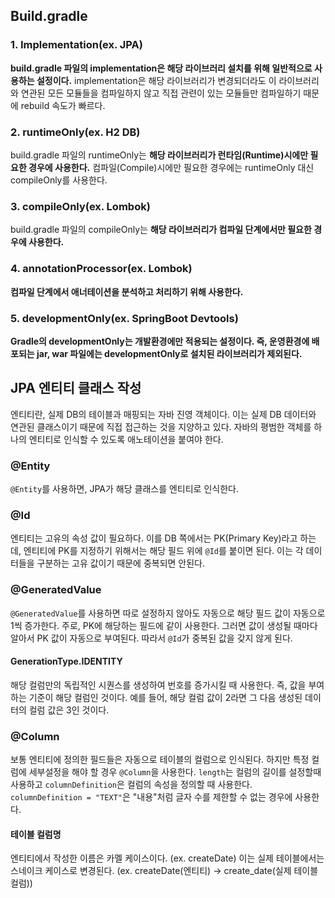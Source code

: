 ## Build.gradle
### 1. Implementation(ex. JPA)
**build.gradle 파일의 implementation은 해당 라이브러리 설치를 위해 일반적으로 사용하는 설정이다.** implementation은 해당 라이브러리가 변경되더라도 이 라이브러리와 연관된 모든 모듈들을 컴파일하지 않고 직접 관련이 있는 모듈들만 컴파일하기 때문에 rebuild 속도가 빠르다.
### 2. runtimeOnly(ex. H2 DB)
build.gradle 파일의 runtimeOnly는 **해당 라이브러리가 런타임(Runtime)시에만 필요한 경우에 사용한다.** 컴파일(Compile)시에만 필요한 경우에는 runtimeOnly 대신 compileOnly를 사용한다.
### 3. compileOnly(ex. Lombok)
build.gradle 파일의 compileOnly는 **해당 라이브러리가 컴파일 단계에서만 필요한 경우에 사용한다.**
### 4. annotationProcessor(ex. Lombok)
**컴파일 단계에서 애너테이션을 분석하고 처리하기 위해 사용한다.**
### 5. developmentOnly(ex. SpringBoot Devtools)
**Gradle의 developmentOnly는 개발환경에만 적용되는 설정이다. 즉, 운영환경에 배포되는 jar, war 파일에는 developmentOnly로 설치된 라이브러리가 제외된다.**

## JPA 엔티티 클래스 작성
엔티티란, 실제 DB의 테이블과 매핑되는 자바 진영 객체이다. 이는 실제 DB 데이터와
연관된 클래스이기 때문에 직접 접근하는 것을 지양하고 있다. 자바의 평범한 객체를
하나의 엔티티로 인식할 수 있도록 애노테이션을 붙여야 한다.
### @Entity
`@Entity`를 사용하면, JPA가 해당 클래스를 엔티티로 인식한다.
### @Id
엔티티는 고유의 속성 값이 필요하다. 이를 DB 쪽에서는 PK(Primary Key)라고 하는데,
엔티티에 PK를 지정하기 위해서는 해당 필드 위에 `@Id`를 붙이면 된다. 이는 각 데이터들을 구분하는 고유 값이기 때문에
중복되면 안된다.
### @GeneratedValue
`@GeneratedValue`를 사용하면 따로 설정하지 않아도 자동으로 해당 필드 값이 자동으로 1씩 증가한다.
주로, PK에 해당하는 필드에 같이 사용한다. 그러면 값이 생성될 때마다 알아서 PK 값이 자동으로 부여된다.
따라서 `@Id`가 중복된 값을 갖지 않게 된다.
#### GenerationType.IDENTITY
해당 컬럼만의 독립적인 시퀀스를 생성하여 번호를 증가시킬 때 사용한다. 즉, 값을 부여하는 기준이 해당 컬럼인 것이다.
예를 들어, 해당 컬럼 값이 2라면 그 다음 생성된 데이터의 컬럼 값은 3인 것이다.
### @Column
보통 엔티티에 정의한 필드들은 자동으로 테이블의 컬럼으로 인식된다. 하지만 특정 컬럼에 세부설정을 해야 할 경우
`@Column`을 사용한다. `length`는 컬럼의 길이를 설정할때 사용하고 `columnDefinition`은 컬럼의 속성을 정의할 때 사용한다. 
`columnDefinition = "TEXT"`은 "내용"처럼 글자 수를 제한할 수 없는 경우에 사용한다.
#### 테이블 컬럼명
엔티티에서 작성한 이름은 카멜 케이스이다. (ex. createDate) 이는 실제 테이블에서는
스네이크 케이스로 변경된다. (ex. createDate(엔티티) -> create_date(실제 테이블 컬럼))

